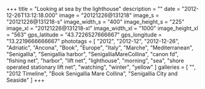 +++
title = "Looking at sea by the lighthouse"
description = ""
date = "2012-12-26T13:12:18.000"
image = "20121226@131218"
image_s = "20121226@131218-s"
image_width_s = "400"
image_height_s = "225"
image_xl = "20121226@131218-xl"
image_width_xl = "1000"
image_height_xl = "563"
gps_latitude = "43.7226527666667"
gps_longitude = "13.2219666666667"
phototags = [ "2012", "2012-12", "2012-12-26", "Adriatic", "Ancona", "Book", "Europe", "Italy", "Marche", "Mediterranean", "Senigallia", "Senigallia harbor", "SenigalliaMareCollina", "canon fd", "fishing net", "harbor", "lift net", "lighthouse", "morning", "sea", "shore operated stationary lift net", "watching", "winter", "yellow" ]
galleries = [ "", "2012 Timeline", "Book Senigallia Mare Collina", "Senigallia City and Seaside" ]
+++
